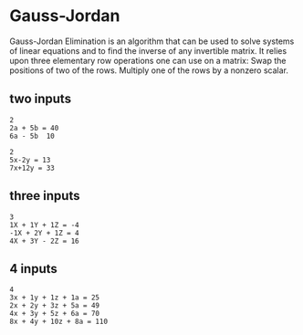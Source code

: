 # Gauss-Jordan

Gauss-Jordan Elimination is an algorithm that can be used to solve systems of linear equations and to find the inverse of any invertible matrix. It relies upon three elementary row operations one can use on a matrix: Swap the positions of two of the rows. Multiply one of the rows by a nonzero scalar.

## two inputs
```
2
2a + 5b = 40
6a - 5b  10
```
```
2
5x-2y = 13
7x+12y = 33
```
## three inputs
```
3
1X + 1Y + 1Z = -4 
-1X + 2Y + 1Z = 4
4X + 3Y - 2Z = 16
```
## 4 inputs
```
4
3x + 1y + 1z + 1a = 25
2x + 2y + 3z + 5a = 49
4x + 3y + 5z + 6a = 70
8x + 4y + 10z + 8a = 110
```
